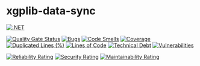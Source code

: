 # xgplib-data-sync

[![.NET](https://github.com/bleite7/xgplib-data-sync/actions/workflows/dotnet.yml/badge.svg)](https://github.com/bleite7/xgplib-data-sync/actions/workflows/dotnet.yml)

[![Quality Gate Status](https://sonarcloud.io/api/project_badges/measure?project=bleite7_xgplib-data-sync&metric=alert_status)](https://sonarcloud.io/summary/new_code?id=bleite7_xgplib-data-sync) 
[![Bugs](https://sonarcloud.io/api/project_badges/measure?project=bleite7_xgplib-data-sync&metric=bugs)](https://sonarcloud.io/summary/new_code?id=bleite7_xgplib-data-sync) 
[![Code Smells](https://sonarcloud.io/api/project_badges/measure?project=bleite7_xgplib-data-sync&metric=code_smells)](https://sonarcloud.io/summary/new_code?id=bleite7_xgplib-data-sync) 
[![Coverage](https://sonarcloud.io/api/project_badges/measure?project=bleite7_xgplib-data-sync&metric=coverage)](https://sonarcloud.io/summary/new_code?id=bleite7_xgplib-data-sync) 
[![Duplicated Lines (%)](https://sonarcloud.io/api/project_badges/measure?project=bleite7_xgplib-data-sync&metric=duplicated_lines_density)](https://sonarcloud.io/summary/new_code?id=bleite7_xgplib-data-sync) 
[![Lines of Code](https://sonarcloud.io/api/project_badges/measure?project=bleite7_xgplib-data-sync&metric=ncloc)](https://sonarcloud.io/summary/new_code?id=bleite7_xgplib-data-sync) 
[![Technical Debt](https://sonarcloud.io/api/project_badges/measure?project=bleite7_xgplib-data-sync&metric=sqale_index)](https://sonarcloud.io/summary/new_code?id=bleite7_xgplib-data-sync) 
[![Vulnerabilities](https://sonarcloud.io/api/project_badges/measure?project=bleite7_xgplib-data-sync&metric=vulnerabilities)](https://sonarcloud.io/summary/new_code?id=bleite7_xgplib-data-sync)

[![Reliability Rating](https://sonarcloud.io/api/project_badges/measure?project=bleite7_xgplib-data-sync&metric=reliability_rating)](https://sonarcloud.io/summary/new_code?id=bleite7_xgplib-data-sync) 
[![Security Rating](https://sonarcloud.io/api/project_badges/measure?project=bleite7_xgplib-data-sync&metric=security_rating)](https://sonarcloud.io/summary/new_code?id=bleite7_xgplib-data-sync) 
[![Maintainability Rating](https://sonarcloud.io/api/project_badges/measure?project=bleite7_xgplib-data-sync&metric=sqale_rating)](https://sonarcloud.io/summary/new_code?id=bleite7_xgplib-data-sync)
